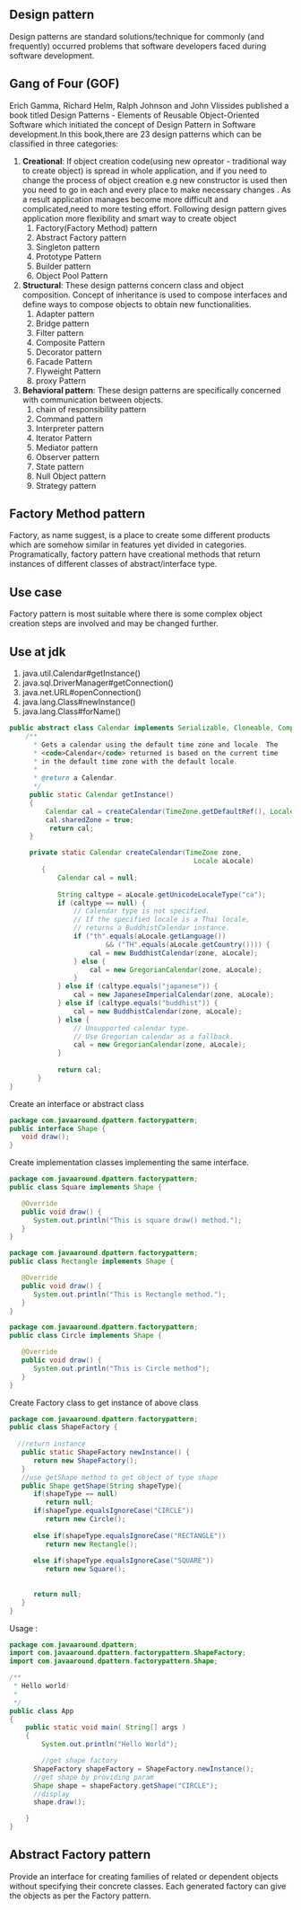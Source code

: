 ##  Design pattern ##

 Design patterns are standard solutions/technique for commonly (and frequently) occurred problems that software developers faced during software development.

## Gang of Four (GOF) ##

 Erich Gamma, Richard Helm, Ralph Johnson and John Vlissides published a book titled Design Patterns - Elements of Reusable Object-Oriented Software which initiated the concept of Design Pattern in Software development.In this book,there are 23 design patterns which can be classified in three categories:
 1. <b>Creational</b>:
 If object creation code(using new opreator - traditional way to create object) is spread in whole application, and if you need to change the process of object creation e.g new constructor is used then you need to go in each and every place to make necessary changes . As a result application manages become more difficult and complicated,need to more testing effort.
 Following design pattern gives application more flexibility and smart way to create object
 	1. Factory(Factory Method) pattern 
 	2. Abstract Factory pattern 
 	3. Singleton pattern 
 	4. Prototype Pattern 
 	5. Builder pattern 
 	6. Object Pool Pattern 
 2. <b>Structural</b>:
 These design patterns concern class and object composition. Concept of inheritance is used to compose interfaces and define ways to compose objects to obtain new functionalities.
 	1. Adapter pattern 
 	2. Bridge pattern 
 	3. Filter pattern 
 	4. Composite Pattern 
 	5. Decorator pattern 
 	6. Facade Pattern  
 	7. Flyweight Pattern  
 	8. proxy Pattern  
 3. <b>Behavioral pattern</b>:
 These design patterns are specifically concerned with communication between objects.
 	1. chain of responsibility pattern 
 	2. Command pattern 
 	3. Interpreter pattern 
 	4. Iterator Pattern 
 	5. Mediator pattern
 	6. Observer pattern
 	7. State pattern
 	8. Null Object pattern
 	9. Strategy pattern

## Factory Method pattern ## 

Factory, as name suggest, is a place to create some different products which are somehow similar in features yet divided in categories.
Programatically, factory pattern have creational methods that return instances of different classes of abstract/interface type.

## Use case ##

Factory pattern is most suitable where there is some complex object creation steps are involved and may be changed further.

## Use at jdk ###
1. java.util.Calendar#getInstance()
2. java.sql.DriverManager#getConnection()
3. java.net.URL#openConnection()
4. java.lang.Class#newInstance()
5. java.lang.Class#forName()

```java
public abstract class Calendar implements Serializable, Cloneable, Comparable<Calendar> {
    /**
      * Gets a calendar using the default time zone and locale. The
      * <code>Calendar</code> returned is based on the current time
      * in the default time zone with the default locale.
      *
      * @return a Calendar.
      */
     public static Calendar getInstance()
     {
         Calendar cal = createCalendar(TimeZone.getDefaultRef(), Locale.getDefault(Locale.Category.FORMAT));
         cal.sharedZone = true;           
          return cal;
     }

     private static Calendar createCalendar(TimeZone zone,
                                              Locale aLocale)
        {
            Calendar cal = null;
  
            String caltype = aLocale.getUnicodeLocaleType("ca");
            if (caltype == null) {
                // Calendar type is not specified.
                // If the specified locale is a Thai locale,
                // returns a BuddhistCalendar instance.
                if ("th".equals(aLocale.getLanguage())
                        && ("TH".equals(aLocale.getCountry()))) {
                    cal = new BuddhistCalendar(zone, aLocale);
                } else {
                    cal = new GregorianCalendar(zone, aLocale);
                }
            } else if (caltype.equals("japanese")) {
                cal = new JapaneseImperialCalendar(zone, aLocale);
            } else if (caltype.equals("buddhist")) {
                cal = new BuddhistCalendar(zone, aLocale);
            } else {
                // Unsupported calendar type.
                // Use Gregorian calendar as a fallback.
                cal = new GregorianCalendar(zone, aLocale);
            }
    
            return cal;
       }
}
```
Create an interface or abstract class
```java
package com.javaaround.dpattern.factorypattern;
public interface Shape {
   void draw();
}
```



Create implementation classes implementing the same interface.

```java
package com.javaaround.dpattern.factorypattern;
public class Square implements Shape {

   @Override
   public void draw() {
      System.out.println("This is square draw() method.");
   }
}
```

```java
package com.javaaround.dpattern.factorypattern;
public class Rectangle implements Shape {

   @Override
   public void draw() {
      System.out.println("This is Rectangle method.");
   }
}
```

```java
package com.javaaround.dpattern.factorypattern;
public class Circle implements Shape {

   @Override
   public void draw() {
      System.out.println("This is Circle method");
   }
}
```



Create Factory class to get instance of above class

```java
package com.javaaround.dpattern.factorypattern;
public class ShapeFactory {
	
  //return instance 
   public static ShapeFactory newInstance() {
      return new ShapeFactory();
   }
   //use getShape method to get object of type shape 
   public Shape getShape(String shapeType){
   	  if(shapeType == null)
         return null;	
      if(shapeType.equalsIgnoreCase("CIRCLE"))
         return new Circle();
         
      else if(shapeType.equalsIgnoreCase("RECTANGLE"))
         return new Rectangle();
         
      else if(shapeType.equalsIgnoreCase("SQUARE"))
         return new Square();
      
      
      return null;
   }
}   
```
Usage : <br>

```java
package com.javaaround.dpattern;
import com.javaaround.dpattern.factorypattern.ShapeFactory;
import com.javaaround.dpattern.factorypattern.Shape;

/**
 * Hello world!
 *
 */
public class App 
{
    public static void main( String[] args )
    {
    	System.out.println("Hello World");

    	//get shape factory
      ShapeFactory shapeFactory = ShapeFactory.newInstance();
      //get shape by providing param
      Shape shape = shapeFactory.getShape("CIRCLE");
      //display
      shape.draw(); 

    }
}

```

## Abstract Factory pattern ## 
Provide an interface for creating families of related or dependent objects without specifying their concrete classes. Each generated factory can give the objects as per the Factory pattern.